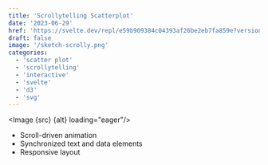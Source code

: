```yaml
---
title: 'Scrollytelling Scatterplot'
date: '2023-06-29'
href: 'https://svelte.dev/repl/e59b909384c04393af26be2eb7fa859e?version=4.2.5'
draft: false
image: '/sketch-scrolly.png'
categories:
  - 'scatter plot'
  - 'scrollytelling'
  - 'interactive'
  - 'svelte'
  - 'd3'
  - 'svg'
---
```


<script>
  import Image from '$lib/components/Image.svelte';
  import src from '$lib/assets/images/sketches/sketch-scrolly.gif';
  let alt = "A gif of a scatterplot that changes it's configuration based on the user's scroll-position."
</script>

<Image {src} {alt} loading="eager"/>

- Scroll-driven animation
- Synchronized text and data elements
- Responsive layout 
